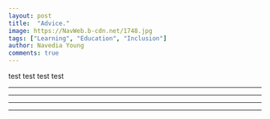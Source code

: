 ```yaml
---
layout: post
title:  "Advice."
image: https://NavWeb.b-cdn.net/1748.jpg
tags: ["Learning", "Education", "Inclusion"]
author: Navedia Young
comments: true
---
```

test test test test



---



___

---

***
